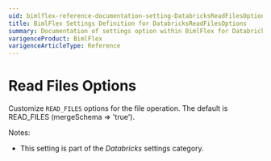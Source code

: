 ```yaml
---
uid: bimlflex-reference-documentation-setting-DatabricksReadFilesOptions
title: BimlFlex Settings Definition for DatabricksReadFilesOptions
summary: Documentation of settings option within BimlFlex for DatabricksReadFilesOptions
varigenceProduct: BimlFlex
varigenceArticleType: Reference
---
```


# Read Files Options

Customize `READ_FILES` options for the file operation. The default is READ_FILES (mergeSchema => 'true').

Notes:

* This setting is part of the *Databricks* settings category.
